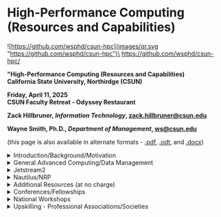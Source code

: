 # High-Performance Computing (Resources and Capabilities)


![https://github.com/wsphd/csun-hpc](images/qr.svg "https://github.com/wsphd/csun-hpc")\
<https://github.com/wsphd/csun-hpc/>

**"High-Performance Computing (Resources and Capabilities)**\
**California State University, Northirdge (CSUN)**

**Friday, April 11, 2025**\
**CSUN Faculty Retreat - Odyssey Restaurant**

**Zack Hillbruner, _Information Technology_, <zack.hillbruner@csun.edu>**

**Wayne Smith, Ph.D., _Department of Management_, <ws@csun.edu>**

(this page is also available in alternate formats - [.pdf](alt-formats/csun-hpc.pdf), [.odt](alt-formats/csun-hpc.odt), and [.docx](alt-formats/csun-hpc.docx))  


<details>

<summary>Introduction/Background/Motivation</summary>

## Introduction/Background/Motivation

* Some $\frac{n_i}{N}$ needs are $\le$ contemporary desktop/laptop and software
  * But double-check new methodologies and growth (and by extension, movement) of data

* Some $\frac{n_j}{N}$ needs are $\gt$ contemporary desktop/laptop and software
  * Essentially, "compute-intensive, data-intensive, or network-intensive"
  * Use primarily FOSS (Linux, Open Source, etc.) to complement COTS (Windows, SPSS, etc.)

* Private, "on-premises" servers
  * Usually purchased by an individual faculty member or Dept. (often with a grant or project)
  * Usually located in the on-campus CSUN MDF
  * CSUN IT usually racks and networks the system; Users manage the system and applications

* Public Cloud (AWS, GCP, MS-Azure, OCI, Digital Ocean, etc.)
  * Use "free-tier" (still need to provide a credit card)
  * Purchase credits with a credit card
  * Scholars can ask for resources for substantive reseearch

* Or?
  * NSF-funded, multi-year, inter-institution, STEAM/SocialSTEM, R3s/CCC's too
  * [CSUN IT Technology Resources for Research](https://www.csun.edu/it/technology-resources-research)

</details>


<details>

<summary>General Advanced Computing/Data Management</summary>

## General Advanced Computing/Data Management

* There are plenty of (non-HPC) advanced computing issues too (research and instruction).

* Ecosystem Transition: Compute
  * COTS languages (e.g., SPSS, Stata, MPlus, Matlab) -> FOSS languages (e.g., R, Python, Julia)
  * COTS spreadsheets (e.g., Excel ) -> FOSS spreadsheets(e.g., LibreOffice).
  * Operating Systems (e.g., Windows/MacOs ) _plus_ Linux, Excel -> LibreOffice, etc.
  * Beyond replication -> Reproducibility (not just 'A' journals)

* Ecosystem Transition: Data
  * "Big Data"
  * research results can include output data (and perhaps even source data) too

* Ecosystem Transition: Network
  * "Big Data"
  * research results can include output data (and perhaps even source data) too

* Example: Technology Trends
  * Campus Labs _plus_ Home Labs, Open Science, Open Research, Open Data, Open anything...

* I'm happy to discuss these issues too but it's not the focus on this material.

</details>


<details>

<summary>Jetstream2</summary>

## Jetstream2

* Managed by Indiana University

* 100's of GiB of RAM, 10's of PB of disk, 10's of [GPUs](https://en.wikipedia.org/wiki/Graphics_processing_unit), fast networks
  * Best for new learners, data science projects (R, Python, Julia, etc.), large simulations, gateway to other systems, including several supercomputers around the country

* Need an "ACCESS ID"
  * Like an ORCID ID but for Research Computing
  * Have CV or Resume for upload (don't worry, your request will be approved)

* Be willing to learn:
  * How to ask (nicely and well, for more (incrementally) resources, and read a simple dashboard
  * the Command line and Linux
  * Webshell
  * SSH for logging int (and some learning curve for generating SSH keys and passphrases)
  * SCP for file transfer (after the SSH process is done)

* (Live demo)

* Start here:
  * [Jetstream ACCESS page]<https://jetstream-cloud.org/get-started/index.html>

</details>


<details>

<summary>Nautilus/NRP</summary>

## Nautilus/NRP

* Managed by University of California, San Diego

* 100's of GiB of RAM, 10's of PB of disk, 100's of [GPUs](https://en.wikipedia.org/wiki/Graphics_processing_unit)/[FPGAs](https://en.wikipedia.org/wiki/Field-programmable_gate_array)/[TPUs](https://en.wikipedia.org/wiki/Tensor_Processing_Unit)/[DPUs](https://en.wikipedia.org/wiki/Data_processing_unit), very fast networks
  * Best for leading-edge science and engineering, especially w/ funded labs and staff

* Be willing to learn:
  * Must be comfortable with the Command Line, Open Source, and Linux
  * Kubernetes (open source client-server), you use the "kubectl" binary
  * You control just about everyting with ASCII ".yaml" files

* (Static demo)

* Start here:
  * Send Wayne an email - <ws@csun.edu>

</details>


<details>

<summary>Additional Resources (at no charge)</summary>

## Additional Resources

* Sometimes, researchers just need an unmanaged or managed (by students, supervised by faculty) resource to host public-facing files and applications
  * [Oregon State University Open Source Lab (OSL)](https://osuosl.org/)

* Recently, CSUN was added to the Cloudbank/2i2C JupyterHub resource (this complements CSUN Apporto and SDSU/CSUSB TIDE)
  * [Cal-ICOR JupyterHub Pilot](https://csun.cloudbank.2i2c.cloud/)

* Increasingly, Libretexts is moving beyond "texts" and becoming a complete LMS solution, including a JupyterHub resource
  * General System - [LibreTexts](https://libretexts.org/)
  * Specific Application - [JupyterHub](https://jupyter.libretexts.org/hub/login)

* Some researchers want to experiment with real Quantum resources
  * [D-Wave LEAP Quantum Launchpad/D-Wave Learn Program (D-Wave)](https://www.dwavequantum.com/learn/training/)

* Many researchers require an AI system that _is_ open, transparent, and reproducible (built _top-down_)
  * [NSF National Artificial Intelligence Research Resource Pilot (NAIIR)](https://nairrpilot.org/)

* Some researchers desire an AI system that _is_ open, transparent, and reproducible (built _bottom-up_)
  * [Non-Profit Personal AI Lab (Kwaai)](https://www.kwaai.ai/)

</details>


<details>

<summary>Conferences/Fellowships</summary>

## Conferences/Fellowships

* There are plenty of zero-cost and low-cost U.S. domestic events for learning about HPC resources at the _Application_-level.

| Name          | Venue         | Cost         |Timeframe         |
| ------------- | ------------- |------------- |------------- |
| [Practice & Experience in Advanced Research Computing (PEARC)](https://pearc.acm.org/)          | varies  | mid $ | late July | 
| [Science Gateways (SGX3)](https://sciencegateways.org/gateways2025)          | varies  | $0 (NSF) | varies | 
| [Confab (DOE)](https://confab25.es.net/)          | varies  | low $ | early April | 
| [Institute for Mathematical and Statistical Innovation (IMSI)](https://www.imsi.institute/)          | varies  | $0 (NSF) | varies | 

* There are plenty of zero-cost and low-cost U.S. domestic events for learning about HPC resources at the _Infrastructure_-level.

| Name          | Venue         | Cost         |Timeframe         |
| ------------- | ------------- |------------- |------------- |
| [Research Computing at Smaller Institutions (RCSI)](https://rcsi.swarthmore.edu/)          | Swarthmore, PA  | $0 (NSF) | early June | 
| [National Research Platform (NRP)](https://portal.nrp.ai/6nrp-workshop/)          | UCSD, CA  | $600 | late January | 
| [Supercomputing (SC)](https://sc25.supercomputing.org/)          | St. Louis, Denver, Atlanta  | low $ | mid November | 
| [Corporation for Networking and Research (CENIC)](https://cenic.org/events)          | varies  | low $ | late March | 
| [Southern California Linux Expo (SCaLE)](https://www.socallinuxexpo.org/scale/22x)          | Pasadena, CA  | low $ | early March | 

* And the list of _International_ events for learning about HPR resources is growing quickly.

| Name          | Venue         | Cost         |Timeframe         |
| ------------- | ------------- |------------- |------------- |
| [CINI HPC Summer School (CINI)](https://www.hpcsummerschool.it/)          | Naples, Italy  | N/A | mid June | 

* The following are some of the Fellowships available:
  * [ICICLE: Intelligent CI with Computational Learning in the Environment (ICICLE)](https://icicle.osu.edu/education-and-outreach/icicle-educational-fellows-program)

</details>


<details>

<summary>National Workshops</summary>

## Natonal Workshops

* There are plenty of _in-person_ events for learning about HPR resources.

| Name          | Venue         | Cost         |Timeframe         |
| ------------- | ------------- |------------- |------------- |
| [Open Science Grig (OSG)](https://osg-htc.org/school-2025/)          | U of Wisconsin-Madion, WI  | $0 (NSF) | late June  | 
| [HPC and Data Science Summer Institute (SDSC)](https://na.eventscloud.com/website/83760/)          | UCSD, CA  | $350 | late July - early August | 
| [NERSC International HPC Summer School (NERSC)](https://www.nersc.gov/users/training/events/2025/international-hpc-summer-school-july-2025/)          | varies  | $0 (DOE) | early July | 
| [KNIT (FABRIC)](https://knit.fabric-testbed.net/)          | varies  | $0 (NSF) | mid March | 


* There are plenty of _virtual_ events for learning about HPR resources.

| Name          | Venue         | Cost         |Timeframe         |
| ------------- | ------------- |------------- |------------- |
| [OU Supercomputing Center for Education & Research (OU)](https://www.oscer.ou.edu/virtualresidency2024.php)          | virtual, synchronous | $0 (NSF) | late June  | 
| [HPC Pathways (NCSA)](https://www.hpc-training.org/moodle/enrol/index.php?id=101)          | virtual, asynchronous | $0 | on-going | 
| [Cornell Roadmaps](https://cvw.cac.cornell.edu/roadmaps)          | virtual  | $0 | asynchronous, on-going | 
| [HPC Carpentry](https://www.hpc-carpentry.org/)          | in-person and virtual, synchronous  | $0 | varies | 
| [(comprehensive, searchable list of resources](https://campuschampions.cyberinfrastructure.org/knowledge-base/resources)          | N/A  | $0 | varies | 
</details>


<details>

<summary>Upskilling - Professional Associations/Societies</summary>

## Upskilling - Professional Associations/Societies

* Faculty - These HPC resources should be of use to _Faculty_ over time.
  * [R OpenSci (ROpenSci)](https://ropensci.org/)
  * [PyOpenSci (pyOpenSci)](https://www.pyopensci.org/)
  * [JuliaCon (annual Summer conference abstracts, proceedings)](https://juliacon.org/2025/)
  * [Framework for Open and Reproducible Research Training (FORRT)](https://forrt.org/)
  * [Open Accelerated Computing (OpenACC) (C/C++ optimizations for research, annual Summer conference)](https://www.openacc.org/)
  * (and check your discipline's pre-conference workshops and related conference themes for HPC events)

* Staff - These HPC resources should be of use to _Staff_ over time.
  * [US Research Software Engineering Association (US-RSE)](https://us-rse.org/)
  * [Campus Research Computing Consortium (CaRCC)](https://carcc.org/)
  * [Campus Champions](https://campuschampions.cyberinfrastructure.org/)
  * [OpenOnDemand](https://openondemand.org/)
  * [Internet2 Research Engagement](https://internet2.edu/community/research-engagement/research-community/)
  * [EduCause Research Computing and Data Community Group](https://www.educause.edu/community/research-computing-and-data-community-group)

* Administration - These HPC resources should be of use to _Administration_ over time.
  * [Coalition for Academic Scientific Computing (CASC)](https://casc.org/)

* Sundry - These HPC resources should be of use to various individuals over time.
  * [ES NET (DOE)](https://www.es.net/)
  * [The Quilt](https://www.thequilt.net/)
  * [Fabric](https://portal.fabric-testbed.net/about/about-fabric)

* Sundry - These open source resources should be of use to various individuals over time.
  * [UC Open Source Program Offices)](https://www.socallinuxexpo.org/scale/22x/presentations/building-network-open-source-program-offices-university-california)
  * [Professional Development for Instructors Interested in Student Participation in Humanitarian Free and Open Source Software (POSSE)](https://teachingopensource.org/POSSE)

</details>


